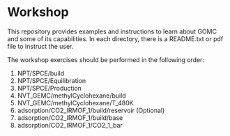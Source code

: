 # Workshop
This repository provides examples and instructions to learn about GOMC and some of its capabilities.
In each directory, there is a README.txt or pdf file to instruct the user.

The workshop exercises should be performed in the following order:

1. NPT/SPCE/build
2. NPT/SPCE/Equilibration
3. NPT/SPCE/Production
4. NVT_GEMC/methylCyclohexane/build
5. NVT_GEMC/methylCyclohexane/T_480K
6. adsorption/CO2_IRMOF_1/build/reservoir (Optional)
7. adsorption/CO2_IRMOF_1/build/base
8. adsorption/CO2_IRMOF_1/CO2_1_bar
